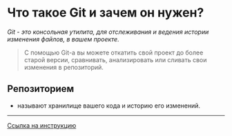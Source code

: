 # Что такое Git и зачем он нужен?

*Git - это консольная утилита, для отслеживания и ведения истории изменения файлов, в вашем проекте.*

>С помощью Git-a вы можете откатить свой проект до более старой версии, сравнивать, анализировать или сливать свои изменения в репозиторий.

## Репозиторием
 - называют хранилище вашего кода и историю его изменений.
---
[Ссылка на инструкцию](https://habr.com/ru/post/541258/)
